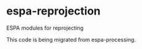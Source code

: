 # espa-reprojection
ESPA modules for reprojecting

This code is being migrated from espa-processing.
